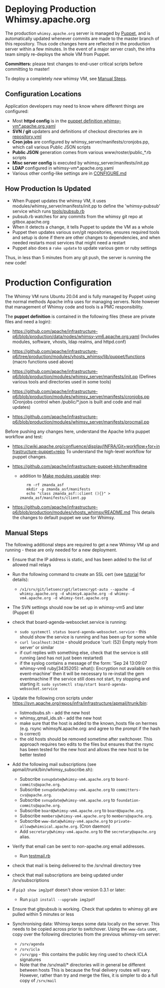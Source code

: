 Deploying Production Whimsy.apache.org
==========

The production `whimsy.apache.org` server is managed by [Puppet](puppetnode), and 
is automatically updated whenever commits are made to the master branch
of this repository.  Thus code changes here are reflected in the production
server within a few minutes.  In the event of a major server crash, the 
infra team simply re-deploys the whole VM from Puppet.

**Committers:** please test changes to end-user critical scripts before 
committing to master! 

To deploy a completely _new_ whimsy VM, see [Manual Steps](#manual-steps).

Configuration Locations
----
Application developers may need to know where different things are configured:

- Most **httpd config** is in the [puppet definition whimsy-vm*.apache.org.yaml](#puppetnode)
- **SVN / git** updaters and definitions of checkout directories are in [repository.yml](repository.yml)
- **Cron jobs** are configured by whimsy_server/manifests/cronjobs.pp, which call various Public JSON scripts
- **Public JSON** generation comes from various www/roster/public_*.rb scripts
- **Misc server config** is executed by whimsy_server/manifests/init.pp
- **LDAP** configured in whimsy-vm*.apache.org.yaml
- Various other config-like settings are in [CONFIGURE.md](./CONFIGURE.md)

How Production Is Updated
----

- When Puppet updates the whimsy VM, it uses modules/whimsy_server/manifests/init.pp
  to define the 'whimsy-pubsub' service which runs [tools/pubsub.rb](tools/pubsub.rb)
- pubsub.rb watches for any commits from the whimsy git repo at gitbox.apache.org
- When it detects a change, it tells Puppet to update the VM as a whole
- Puppet then updates various svn/git repositories, ensures required tools and setup 
  is done if there are other changes to dependencies, and when needed restarts most 
  services that might need a restart
- Puppet also does a `rake update` to update various gem or ruby settings

Thus, in less than 5 minutes from any git push, the server is running the new code!


Production Configuration
==========

The Whimsy VM runs Ubuntu 20.04 and is fully managed by Puppet using 
the normal methods Apache infra uses for managing servers.  Note however 
that management of Whimsy code and tools is a PMC responsibility.  

<a name="puppetnode"></a>
The **puppet definition** is contained in the following files (these are private files and need a login):

 * https://github.com/apache/infrastructure-p6/blob/production/data/nodes/whimsy-vm6.apache.org.yaml (Includes modules, software, vhosts, ldap realms, and httpd.conf)

 * https://github.com/apache/infrastructure-p6/tree/production/modules/vhosts_whimsy/lib/puppet/functions (macro functions used above)

 * https://github.com/apache/infrastructure-p6/blob/production/modules/whimsy_server/manifests/init.pp (Defines various tools and directories used in some tools)
 
 * https://github.com/apache/infrastructure-p6/blob/production/modules/whimsy_server/manifests/cronjobs.pp (Cronjobs control when /public/*.json is built and code and mail updates)

 * https://github.com/apache/infrastructure-p6/blob/production/modules/whimsy_server/manifests/procmail.pp

Before pushing any changes here, understand the Apache Infra puppet workflow and test:

 * https://cwiki.apache.org/confluence/display/INFRA/Git+workflow+for+infrastructure-puppet+repo
   To understand the high-level workflow for puppet changes.
   
 * https://github.com/apache/infrastructure-puppet-kitchen#readme
   * addition to [Make modules useable](https://github.com/apache/infrastructure-puppet-kitchen#make-modules-useable) step:
 
            rm -rf zmanda_asf
            mkdir -p zmanda_asf/manifests
            echo "class zmanda_asf::client (){}" > zmanda_asf/manifests/client.pp

 * https://github.com/apache/infrastructure-p6/blob/production/modules/vhosts_whimsy/README.md
   This details the changes to default puppet we use for Whimsy.

Manual Steps
------------

The following additional steps are required to get a new Whimsy VM up 
and running - these are only needed for a new deployment.

 * Ensure that the IP address is static, and has been added to the list of allowed mail relays

 * Run the following command to create an SSL cert (see [tutorial](https://www.digitalocean.com/community/tutorials/how-to-secure-apache-with-let-s-encrypt-on-ubuntu-18-04) for details):
     * `/x1/srv/git/letsencrypt/letsencrypt-auto --apache -d whimsy.apache.org -d whimsy4.apache.org -d whimsy-vm4.apache.org -d whimsy-test.apache.org`

 * The SVN settings should now be set up in whimsy-vm5 and later (Puppet 6)

 * check that board-agenda-websocket.service is running:
   * `sudo systemctl status board-agenda-websocket.service` - this should show the service is running and has been up for some while
   * `curl localhost:34234` - should produce 'curl: (52) Empty reply from server' or similar
   * if curl replies with something else, check that the service is still running (and has not just been restarted)
   * if the syslog contains a message of the form: 
     'Sep 24 13:09:07 whimsy-vm6 ruby[3435205]:   what():  Encryption not available on this event-machine'
     then it will be necessary to re-install the gem eventmachine
     If the service still does not start, try stopping and starting it:
     `sudo systemctl stop/start board-agenda-websocket.service`

 * Update the following cron scripts under https://svn.apache.org/repos/infra/infrastructure/apmail/trunk/bin:
     * listmodsubs.sh - add the new host
     * whimsy_qmail_ids.sh - add the new host
     * make sure that the host is added to the known_hosts file on hermes (e.g. rsync whimsyN.apache.org: and agree to the prompt if the hash is correct)
     * the old hosts should be removed sometime after switchover. This approach requires two edits to the files
     but ensures that the rsync has been tested for the new host and allows the new host to be better tested

 * Add the following mail subscriptions (see apmail/trunk/bin/whimsy_subscribe.sh):
    * Subscribe `svnupdate@whimsy-vm4.apache.org` to `board-commits@apache.org`.
    * Subscribe `svnupdate@whimsy-vm4.apache.org` to `committers-cvs@apache.org`.
    * Subscribe `svnupdate@whimsy-vm4.apache.org` to `foundation-commits@apache.org`.
    * Subscribe `board@whimsy-vm4.apache.org` to `board@apache.org`.
    * Subscribe `members@whimsy-vm4.apache.org` to `members@apache.org`.
    * Subscribe `www-data@whimsy-vm4.apache.org` to `private-allow@whimsical.apache.org`. (Cron daemon)
    * Add `secretary@whimsy-vm4.apache.org` to the `secretary@apache.org` alias.

 * Verify that email can be sent to non-apache.org email addresses.
   * Run [testmail.rb](tools/testmail.rb)

 * check that mail is being delivered to the /srv/mail directory tree

 * check that mail subscriptions are being updated under /srv/subscriptions

 * if `pip3 show img2pdf` doesn't show version 0.3.1 or later:
   * Run `pip3 install --upgrade img2pdf`

 * Ensure that gitpubsub is working. Check that updates to whimsy git are pulled within 5 minutes or less

 * Synchronising data: Whimsy keeps some data locally on the server. This needs to be copied across prior to switchover.
 Using the `www-data` user, copy over the following directories from
   the previous whimsy-vm server:
   * `/srv/agenda`
   * `/srv/icla`
   * `/srv/gpg` - this contains the public key ring used to check ICLA signatures
   * Note that the /srv/mail/* directories will in general be different between hosts
     This is because the final delivery routes will vary.
     However, rather than try and merge the files, it is simpler to do a full copy of `/srv/mail`
